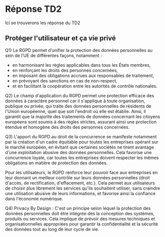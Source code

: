 # Réponse TD2 

Ici se trouverons les réponse du TD2 

## Protéger l'utilisateur et ça vie privé 

Q1) Le RGPD permet d’unifier la protection des données personnelles au sein de l’UE de différentes façons, notamment :
- en harmonisant les règles applicables dans tous les États membres,
- en renforçant les droits des personnes concernées,
- en imposant des obligations accrues aux responsables de traitement,
- en prévoyant des sanctions en cas de non-respect,
- et en facilitant la coopération entre les autorités de contrôle nationales.

Q2) Le champ d'application du RGPD permet une protection efficace des données à caractère personnel car il s'applique à toute organisation, publique ou privée, qui traite des données personnelles de résidents de l'Union européenne, quel que soit l'endroit où elle est établie. Ainsi, il garantit que la majorité des traitements de données concernant les citoyens européens sont soumis à des règles strictes, assurant ainsi une protection étendue et homogène des droits des personnes concernées.

Q3) L'apport du RGPD au droit de la concurrence se manifeste notamment par la création d'un cadre équitable pour toutes les entreprises opérant sur le marché européen, en évitant que certaines sociétés ne tirent avantage d'une exploitation abusive des données personnelles. Cela favorise une concurrence loyale, car toutes les entreprises doivent respecter les mêmes obligations en matière de protection des données.

Pour les utilisateurs, le RGPD renforce leur pouvoir face aux entreprises en leur donnant un meilleur contrôle sur leurs données personnelles (droit d'accès, de rectification, d'effacement, etc.). Cela permet aux utilisateurs de choisir plus librement les services qu'ils souhaitent utiliser, sans craindre une utilisation abusive de leurs informations, et favorise ainsi la confiance dans l'économie numérique.

Q4) Privacy By Design : C'est un principe selon lequel la protection des données personnelles doit être intégrée dès la conception des systèmes, produits ou services. Cela implique de prévoir des mesures techniques et organisationnelles appropriées pour garantir la confidentialité et la sécurité des données tout au long de leur cycle de vie.

